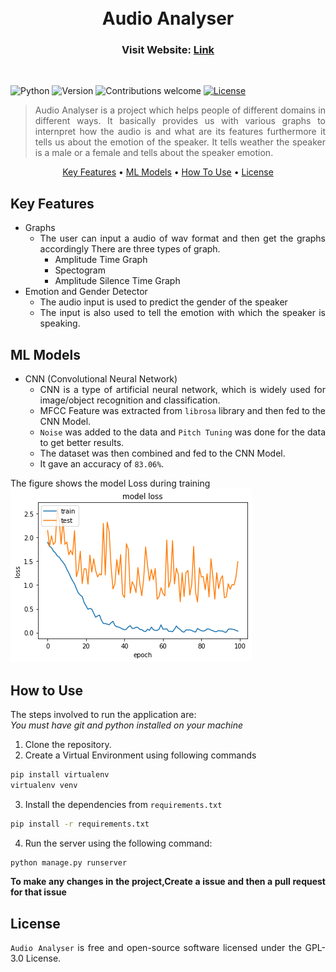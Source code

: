 <h1 align="center">
  <br>
  Audio Analyser
  <br>
</h1>

<h3 align="center">Visit Website: <a href=""> Link</a></h3>
&nbsp;&nbsp;&nbsp;&nbsp;&nbsp;&nbsp;&nbsp;&nbsp;&nbsp;&nbsp;&nbsp;&nbsp;&nbsp;&nbsp;&nbsp;&nbsp;&nbsp;&nbsp;&nbsp;&nbsp;&nbsp;&nbsp;&nbsp;&nbsp;&nbsp;&nbsp;&nbsp;&nbsp;&nbsp;&nbsp;&nbsp;&nbsp;&nbsp;&nbsp;&nbsp;&nbsp;&nbsp;&nbsp;&nbsp;&nbsp;

![Python](https://img.shields.io/badge/python-3.9.1-blue)
![Version](https://img.shields.io/badge/version-1.0.0-green)
![Contributions welcome](https://img.shields.io/badge/contributions-welcome-orange.svg)
[![License](https://img.shields.io/badge/license-%20GPL--3.0%20-blue)](https://github.com/parthrr510/AudioAnalyser/blob/main/LICENSE)


<div align="justify">

>Audio Analyser is a project which helps people of different domains in different ways.
>It basically provides us with various graphs to internpret how the audio is and what are its features furthermore it tells us about the emotion of the speaker.
> It tells weather the speaker is a male or a female and tells about the speaker emotion.
</div>


<p align="center">
  <a href="#key-features">Key Features</a> •
  <a href="#ml-models-used">ML Models</a> •
  <a href="#how-to-use">How To Use</a> •
  <a href="#license">License</a>
</p>

<div align="justify">
  
## Key Features

* Graphs 
  * The user can input a audio of wav format and then get the graphs accordingly There are three types of graph.
    * Amplitude Time Graph
    * Spectogram
    * Amplitude Silence Time Graph
* Emotion and Gender Detector
    * The audio input is used to predict the gender of the speaker
    * The input is also used to tell the emotion with which the speaker is speaking.
</div>

<div align="justify">
  
## ML Models

* CNN (Convolutional Neural Network)
  * CNN is a type of artificial neural network, which is widely used for image/object recognition and classification.
  * MFCC Feature was extracted from `librosa` library and then fed to the CNN Model.
  * `Noise` was added to the data and `Pitch Tuning` was done for the data to get better results.
  * The dataset was then combined and fed to the CNN Model.
  * It gave an accuracy of `83.06%`.

The figure shows the model Loss during training  
![image info](./images/modelLoss.png)
</div>


<div align="justify">
  
## How to Use
The steps involved to run the application are:<br>
*You must have git and python installed on your machine*
1. Clone the repository.
2. Create a Virtual Environment using following commands
  ```bash
pip install virtualenv
virtualenv venv
```
3. Install the dependencies from `requirements.txt`
```bash
pip install -r requirements.txt
```
4. Run the server using the following command:
```bash
python manage.py runserver
```
**To make any changes in the project,Create a issue and then a pull request for that issue**

</div>


<div align="justify">
 
## License
 
`Audio Analyser` is free and open-source software licensed under the GPL-3.0 License.

</div>
